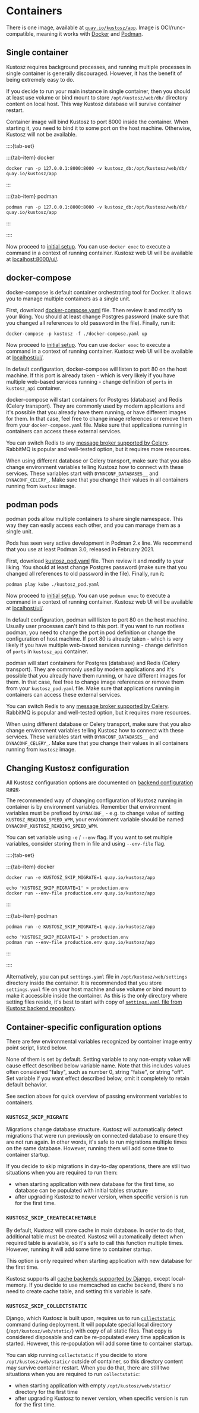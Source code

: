 # Containers

There is one image, available at [`quay.io/kustosz/app`](https://quay.io/repository/kustosz/app?tab=info). Image is OCI/runc-compatible, meaning it works with [Docker](https://www.docker.com/) and [Podman](https://podman.io/).

## Single container

Kustosz requires background processes, and running multiple processes in single container is generally discouraged. However, it has the benefit of being extremely easy to do.

If you decide to run your main instance in single container, then you should at least use volume or bind mount to store `/opt/kustosz/web/db/` directory content on local host. This way Kustosz database will survive container restart.

Container image will bind Kustosz to port 8000 inside the container. When starting it, you need to bind it to some port on the host machine. Otherwise, Kustosz will not be available.

::::{tab-set}

:::{tab-item} docker
```
docker run -p 127.0.0.1:8000:8000 -v kustosz_db:/opt/kustosz/web/db/ quay.io/kustosz/app
```
:::

:::{tab-item} podman
```
podman run -p 127.0.0.1:8000:8000 -v kustosz_db:/opt/kustosz/web/db/ quay.io/kustosz/app
```
:::

::::

Now proceed to [initial setup](../initial-setup). You can use `docker exec` to execute a command in a context of running container. Kustosz web UI will be available at [localhost:8000/ui/](http://localhost:8000/ui/).

## docker-compose

docker-compose is default container orchestrating tool for Docker. It allows you to manage multiple containers as a single unit.

First, download [docker-compose.yaml](https://github.com/KustoszApp/server/blob/main/containers/docker-compose.yaml) file. Then review it and modify to your liking. You should at least change Postgres password (make sure that you changed all references to old password in the file). Finally, run it:

```
docker-compose -p kustosz -f ./docker-compose.yaml up
```

Now proceed to [initial setup](../initial-setup). You can use `docker exec` to execute a command in a context of running container. Kustosz web UI will be available at [localhost/ui/](http://localhost/ui/).

In default configuration, docker-compose will listen to port 80 on the host machine. If this port is already taken - which is very likely if you have multiple web-based services running - change definition of `ports` in `kustosz_api` container.

docker-compose will start containers for Postgres (database) and Redis (Celery transport). They are commonly used by modern applications and it's possible that you already have them running, or have different images for them. In that case, feel free to change image references or remove them from your `docker-compose.yaml` file. Make sure that applications running in containers can access these external services.

You can switch Redis to any [message broker supported by Celery](https://docs.celeryq.dev/en/stable/getting-started/backends-and-brokers/index.html). RabbitMQ is popular and well-tested option, but it requires more resources.

When using different database or Celery transport, make sure that you also change environment variables telling Kustosz how to connect with these services. These variables start with `DYNACONF_DATABASES__` and `DYNACONF_CELERY_`. Make sure that you change their values in all containers running from `kustosz` image.

## podman pods

podman pods allow multiple containers to share single namespace. This way they can easily access each other, and you can manage them as a single unit.

Pods has seen very active development in Podman 2.x line. We recommend that you use at least Podman 3.0, released in February 2021.

First, download [kustosz_pod.yaml](https://github.com/KustoszApp/server/blob/main/containers/kustosz_pod.yaml) file. Then review it and modify to your liking. You should at least change Postgres password (make sure that you changed all references to old password in the file). Finally, run it:

```
podman play kube ./kustosz_pod.yaml
```

Now proceed to [initial setup](../initial-setup). You can use `podman exec` to execute a command in a context of running container. Kustosz web UI will be available at [localhost/ui/](http://localhost/ui/).

In default configuration, podman will listen to port 80 on the host machine. Usually user processes can't bind to this port. If you want to run rootless podman, you need to change the port in pod definition or change the configuration of host machine. If port 80 is already taken - which is very likely if you have multiple web-based services running - change definition of `ports` in `kustosz_api` container.

podman will start containers for Postgres (database) and Redis (Celery transport). They are commonly used by modern applications and it's possible that you already have them running, or have different images for them. In that case, feel free to change image references or remove them from your `kustosz_pod.yaml` file. Make sure that applications running in containers can access these external services.

You can switch Redis to any [message broker supported by Celery](https://docs.celeryq.dev/en/stable/getting-started/backends-and-brokers/index.html). RabbitMQ is popular and well-tested option, but it requires more resources.

When using different database or Celery transport, make sure that you also change environment variables telling Kustosz how to connect with these services. These variables start with `DYNACONF_DATABASES__` and `DYNACONF_CELERY_`. Make sure that you change their values in all containers running from `kustosz` image.

## Changing Kustosz configuration

All Kustosz configuration options are documented on [backend configuration page](../configuration/backend).

The recommended way of changing configuration of Kustosz running in container is by environment variables. Remember that environment variables must be prefixed by `DYNACONF_` - e.g. to change value of setting `KUSTOSZ_READING_SPEED_WPM`, your environment variable should be named `DYNACONF_KUSTOSZ_READING_SPEED_WPM`.

You can set variable using `-e` / `--env` flag. If you want to set multiple variables, consider storing them in file and using `--env-file` flag.

::::{tab-set}

:::{tab-item} docker

```
docker run -e KUSTOSZ_SKIP_MIGRATE=1 quay.io/kustosz/app
```
```
echo 'KUSTOSZ_SKIP_MIGRATE=1' > production.env
docker run --env-file production.env quay.io/kustosz/app
```
:::

:::{tab-item} podman
```
podman run -e KUSTOSZ_SKIP_MIGRATE=1 quay.io/kustosz/app
```
```
echo 'KUSTOSZ_SKIP_MIGRATE=1' > production.env
podman run --env-file production.env quay.io/kustosz/app
```
:::

::::

Alternatively, you can put `settings.yaml` file in `/opt/kustosz/web/settings` directory inside the container. It is recommended that you store `settings.yaml` file on your host machine and use volume or bind mount to make it accessible inside the container. As this is the only directory where setting files reside, it's best to start with copy of [`settings.yaml` file from Kustosz backend repository](https://github.com/KustoszApp/server/blob/main/settings/settings.yaml).

## Container-specific configuration options

There are few environmental variables recognized by container image entry point script, listed below.

None of them is set by default. Setting variable to any non-empty value will cause effect described below variable name. Note that this includes values often considered "falsy", such as number 0, string "false", or string "off". Set variable if you want effect described below, omit it completely to retain default behavior.

See [](#changing-kustosz-configuration) section above for quick overview of passing environment variables to containers.

### `KUSTOSZ_SKIP_MIGRATE`

Migrations change database structure. Kustosz will automatically detect migrations that were run previously on connected database to ensure they are not run again. In other words, it's safe to run migrations multiple times on the same database. However, running them will add some time to container startup.

If you decide to skip migrations in day-to-day operations, there are still two situations when you are required to run them:

* when starting application with new database for the first time, so database can be populated with initial tables structure
* after upgrading Kustosz to newer version, when specific version is run for the first time.

### `KUSTOSZ_SKIP_CREATECACHETABLE`

By default, Kustosz will store cache in main database. In order to do that, additional table must be created. Kustosz will automatically detect when required table is available, so it's safe to call this function multiple times. However, running it will add some time to container startup.

This option is only required when starting application with new database for the first time.

Kustosz supports all [cache backends supported by Django](https://docs.djangoproject.com/en/stable/topics/cache/), except local-memory. If you decide to use memcached as cache backend, there's no need to create cache table, and setting this variable is safe.

### `KUSTOSZ_SKIP_COLLECTSTATIC`

Django, which Kustosz is built upon, requires us to run [`collectstatic`](https://docs.djangoproject.com/en/stable/ref/contrib/staticfiles/#collectstatic) command during deployment. It will populate special local directory (`/opt/kustosz/web/static/`) with copy of all static files. That copy is considered disposable and can be re-populated every time application is started. However, this re-population will add some time to container startup.

You can skip running `collectstatic` if you decide to store `/opt/kustosz/web/static/` outside of container, so this directory content may survive container restart. When you do that, there are still two situations when you are required to run `collectstatic`:

* when starting application with empty `/opt/kustosz/web/static/` directory for the first time
* after upgrading Kustosz to newer version, when specific version is run for the first time.
